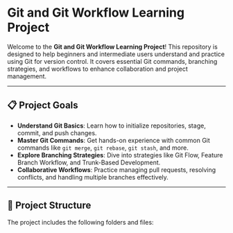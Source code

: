 ﻿# Git and Git Workflow Learning Project

Welcome to the **Git and Git Workflow Learning Project**! This repository is designed to help beginners and intermediate users understand and practice using Git for version control. It covers essential Git commands, branching strategies, and workflows to enhance collaboration and project management.

---

## 📋 Project Goals

- **Understand Git Basics**: Learn how to initialize repositories, stage, commit, and push changes.
- **Master Git Commands**: Get hands-on experience with common Git commands like `git merge`, `git rebase`, `git stash`, and more.
- **Explore Branching Strategies**: Dive into strategies like Git Flow, Feature Branch Workflow, and Trunk-Based Development.
- **Collaborative Workflows**: Practice managing pull requests, resolving conflicts, and handling multiple branches effectively.

---

## 📂 Project Structure

The project includes the following folders and files:


